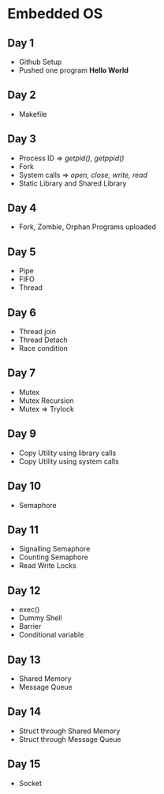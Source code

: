 # Embedded OS

## Day 1
- Github Setup
- Pushed one program **Hello World**

## Day 2
- Makefile

## Day 3
- Process ID => *getpid(), getppid()* 
- Fork
- System calls => *open, close, write, read*
- Static Library and Shared Library

## Day 4
-  Fork, Zombie, Orphan Programs uploaded

## Day 5
- Pipe
- FIFO
- Thread

## Day 6
- Thread join
- Thread Detach
- Race condition
## Day 7
- Mutex
- Mutex Recursion
- Mutex => Trylock

## Day 9
- Copy Utility using library calls
- Copy Utility using system calls

## Day 10
- Semaphore

## Day 11
- Signalling Semaphore
- Counting Semaphore
- Read Write Locks

## Day 12
- exec()
- Dummy Shell
- Barrier
- Conditional variable

## Day 13
- Shared Memory
- Message Queue

## Day 14
- Struct through Shared Memory
- Struct through Message Queue

## Day 15
- Socket
